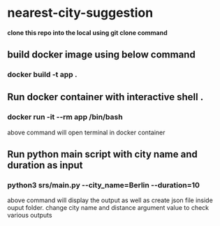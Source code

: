 # nearest-city-suggestion

#### clone this repo into the local using git clone command

## build docker image using below command
### docker build -t app .

## Run docker container with interactive shell .
### docker run -it --rm app /bin/bash
above command will open terminal in docker container

## Run python main script with city name and duration as input
### python3 srs/main.py --city_name=Berlin --duration=10

above command will display the output as well as create json file inside ouput folder. change city name and distance argument value to check various outputs

